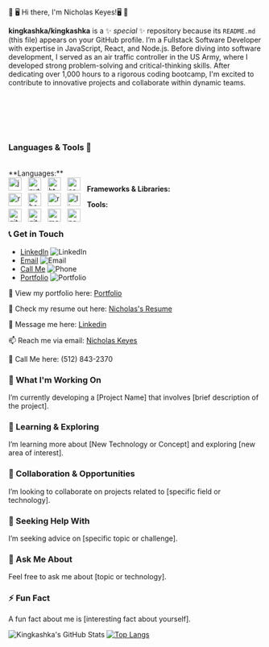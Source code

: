 💾 🖥️ Hi there, I'm Nicholas Keyes!🖥️ 💾

**kingkashka/kingkashka** is a ✨ _special_ ✨ repository because its `README.md` (this file) appears on your GitHub profile.
I’m a Fullstack Software Developer with expertise in JavaScript, React, and Node.js. Before diving into software development, I served as an air traffic controller in the US Army, where I developed strong problem-solving and critical-thinking skills. After dedicating over 1,000 hours to a rigorous coding bootcamp, I'm excited to contribute to innovative projects and collaborate within dynamic teams.

<br/>
<h1 style="width: 100%;"></h1>
<br/>
<h3>Languages & Tools 🧰</h3>
<br/>
**Languages:**
<br/>
<img align="left" width="26px" style="padding-right: 10px;" alt="javascript icon" src="https://cdn.jsdelivr.net/gh/devicons/devicon@latest/icons/javascript/javascript-original.svg" >
<img align="left" width="26px" style="padding-right: 10px;" alt="python icon" src="https://cdn.jsdelivr.net/gh/devicons/devicon@latest/icons/python/python-plain.svg" />
<img align="left" width="26px" style="padding-right: 10px;" alt="html5 icon" src="https://cdn.jsdelivr.net/gh/devicons/devicon@latest/icons/html5/html5-original-wordmark.svg" />
<img align="left" width="26px" style="padding-right: 10px;" alt="css icon" src="https://cdn.jsdelivr.net/gh/devicons/devicon@latest/icons/css3/css3-original.svg" />


**Frameworks & Libraries:**
<br/>
<img align="left" width="26px" style="padding-right: 10px;" alt="react icon" src="https://cdn.jsdelivr.net/gh/devicons/devicon@latest/icons/react/react-original.svg" />
<img align="left" width="26px" style="padding-right: 10px;" alt="bootstrap icon" src="https://cdn.jsdelivr.net/gh/devicons/devicon@latest/icons/bootstrap/bootstrap-original-wordmark.svg" />
<img align="left" width="26px" style="padding-right: 10px;" alt="reactbootstrap icon" src="https://cdn.jsdelivr.net/gh/devicons/devicon@latest/icons/reactbootstrap/reactbootstrap-original.svg" />
<img align="left" width="26px" style="padding-right: 10px;" alt="linux icon" src="https://cdn.jsdelivr.net/gh/devicons/devicon@latest/icons/linux/linux-original.svg" />

**Tools:**
<br/>
<img align="left" width="26px" style="padding-right: 10px;" alt="github icon" src="https://cdn.jsdelivr.net/gh/devicons/devicon@latest/icons/github/github-original-wordmark.svg" />
<img align="left" width="26px" style="padding-right: 10px;" alt="git icon" src="https://cdn.jsdelivr.net/gh/devicons/devicon@latest/icons/git/git-original.svg" />
<img align="left" width="26px" style="padding-right: 10px;" alt="mongodb icon" src="https://cdn.jsdelivr.net/gh/devicons/devicon@latest/icons/mongodb/mongodb-original-wordmark.svg" />
<img align="left" width="26px" style="padding-right: 10px;" alt="nodejs icon" src="https://cdn.jsdelivr.net/gh/devicons/devicon@latest/icons/nodejs/nodejs-original-wordmark.svg" />
<br/>

### 📞 Get in Touch

- [LinkedIn](https://www.linkedin.com/in/thebelovednicholaskeyes/) ![LinkedIn](https://img.icons8.com/material-outlined/24/000000/linkedin.png)
- [Email](mailto:keyes.nicholas2017@gmail.com) ![Email](https://img.icons8.com/material-outlined/24/000000/email.png)
- [Call Me](tel:+15124567890) ![Phone](https://img.icons8.com/material-outlined/24/000000/phone.png)
- [Portfolio](https://personalportfolio2.onrender.com/) ![Portfolio](https://img.icons8.com/material-outlined/24/000000/portfolio.png)

👀 View my portfolio here: [Portfolio](https://nicholaskeyesportfolio.netlify.app/)

📝 Check my resume out here: [Nicholas's Resume](https://docs.google.com/document/d/1UULFhl4nuR4RNcjxKJlXZs6ToZORQV5zt_r_Cs44GTs/pub)

💬 Message me here: [Linkedin](https://www.linkedin.com/in/thebelovednicholaskeyes/)

📫 Reach me via email: [Nicholas Keyes](mailto:keyes.nicholas2017@gmail.com)

📲 Call Me here: (512) 843-2370

### 🚀 What I'm Working On
I’m currently developing a [Project Name] that involves [brief description of the project].

### 🌱 Learning & Exploring
I’m learning more about [New Technology or Concept] and exploring [new area of interest].

### 👯 Collaboration & Opportunities
I’m looking to collaborate on projects related to [specific field or technology].

### 🤔 Seeking Help With
I’m seeking advice on [specific topic or challenge].

### 💬 Ask Me About
Feel free to ask me about [topic or technology].

### ⚡ Fun Fact
A fun fact about me is [interesting fact about yourself].

![Kingkashka's GitHub Stats](https://github-readme-stats.vercel.app/api?username=kingkashka&show_icons=true&theme=dark)
[![Top Langs](https://github-readme-stats.vercel.app/api/top-langs/?username=kingkashka&layout=compact)](https://github.com/kingkashka/github-readme-stats)

